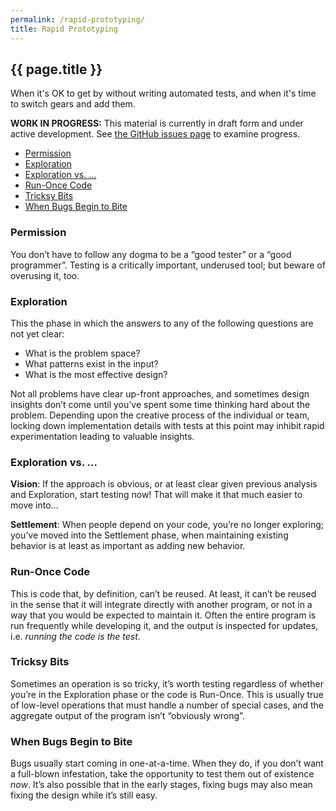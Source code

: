 ```yaml
---
permalink: /rapid-prototyping/
title: Rapid Prototyping
---
```

## {{ page.title }}

When it's OK to get by without writing automated tests, and when it's time
to switch gears and add them.

**WORK IN PROGRESS:** This material is currently in draft form and under
active development. See [the GitHub issues
page](https://github.com/18F/automated-testing-playbook/issues) to examine
progress.

- [Permission](#permission)
- [Exploration](#exploration)
- [Exploration vs. …](#exploration-vs)
- [Run-Once Code](#run-once-code)
- [Tricksy Bits](#tricksy-bits)
- [When Bugs Begin to Bite](#when-bugs-bite)

### <a href="permission"></a>Permission

You don’t have to follow any dogma to be a “good tester” or a “good
programmer”. Testing is a critically important, underused tool; but beware of
overusing it, too.

### <a href="exploration"></a>Exploration

This the phase in which the answers to any of the following questions are not
yet clear:

- What is the problem space?
- What patterns exist in the input?
- What is the most effective design?

Not all problems have clear up-front approaches, and sometimes design insights
don’t come until you’ve spent some time thinking hard about the problem.
Depending upon the creative process of the individual or team, locking down
implementation details with tests at this point may inhibit rapid
experimentation leading to valuable insights.

### <a href="exploration-vs"></a>Exploration vs. …

**Vision**: If the approach is obvious, or at least clear given previous
analysis and Exploration, start testing now! That will make it that much
easier to move into...

**Settlement**: When people depend on your code, you’re no longer exploring;
you’ve moved into the Settlement phase, when maintaining existing behavior is
at least as important as adding new behavior.

### <a href="run-once-code"></a>Run-Once Code

This is code that, by definition, can’t be reused. At least, it can’t be
reused in the sense that it will integrate directly with another program, or
not in a way that you would be expected to maintain it. Often the entire
program is run frequently while developing it, and the output is inspected for
updates, i.e. _running the code is the test_.

### <a href="tricksy-bits"></a>Tricksy Bits

Sometimes an operation is so tricky, it’s worth testing regardless of whether
you’re in the Exploration phase or the code is Run-Once. This is usually true
of low-level operations that must handle a number of special cases, and the
aggregate output of the program isn’t “obviously wrong”.

### <a href="when-bugs-bite"></a>When Bugs Begin to Bite

Bugs usually start coming in one-at-a-time. When they do, if you don’t want a
full-blown infestation, take the opportunity to test them out of existence
_now_. It’s also possible that in the early stages, fixing bugs may also mean
fixing the design while it’s still easy.
